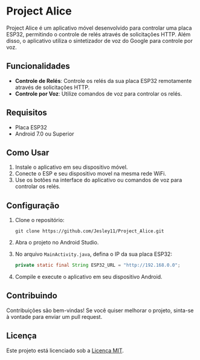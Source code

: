 # Project Alice

Project Alice é um aplicativo móvel desenvolvido para controlar uma placa ESP32, permitindo o controle de relés através de solicitações HTTP. Além disso, o aplicativo utiliza o sintetizador de voz do Google para controle por voz.

## Funcionalidades

- **Controle de Relés**: Controle os relés da sua placa ESP32 remotamente através de solicitações HTTP.
- **Controle por Voz**: Utilize comandos de voz para controlar os relés.

## Requisitos

- Placa ESP32
- Android 7.0 ou Superior

## Como Usar

1. Instale o aplicativo em seu dispositivo móvel.
2. Conecte o ESP e seu dispositivo movel na mesma rede WiFi.
3. Use os botões na interface do aplicativo ou comandos de voz para controlar os relés.

## Configuração

1. Clone o repositório:

   ```
   git clone https://github.com/Jesley11/Project_Alice.git
   ```

2. Abra o projeto no Android Studio.

3. No arquivo `MainActivity.java`, defina o IP da sua placa ESP32:

   ```java
   private static final String ESP32_URL = "http://192.168.0.0";
   ```

4. Compile e execute o aplicativo em seu dispositivo Android.

## Contribuindo

Contribuições são bem-vindas! Se você quiser melhorar o projeto, sinta-se à vontade para enviar um pull request.

## Licença

Este projeto está licenciado sob a [Licença MIT](LICENSE).
